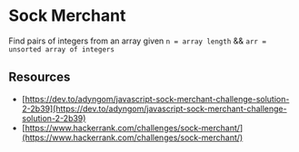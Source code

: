 # Sock Merchant

Find pairs of integers from an array given `n = array length` && `arr = unsorted array of integers`

## Resources

* [https://dev.to/adyngom/javascript-sock-merchant-challenge-solution-2-2b39](https://dev.to/adyngom/javascript-sock-merchant-challenge-solution-2-2b39)
* [https://www.hackerrank.com/challenges/sock-merchant/](https://www.hackerrank.com/challenges/sock-merchant/)

